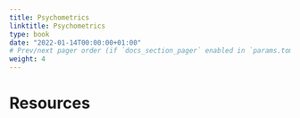 ```yaml
---
title: Psychometrics
linktitle: Psychometrics
type: book
date: "2022-01-14T00:00:00+01:00"
# Prev/next pager order (if `docs_section_pager` enabled in `params.toml`)
weight: 4
---
```


# Resources
